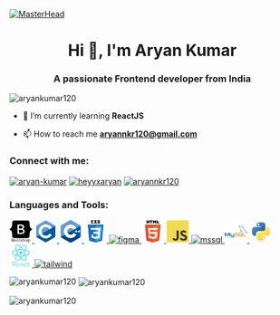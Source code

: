 [![MasterHead](https://media3.giphy.com/media/RGyUJwAFjP38P3uEiV/giphy.gif?cid=ecf05e47gix6grgpdi551dck8l6zbgzfj3jkw8psi8oh9whz&ep=v1_gifs_related&rid=giphy.gif&ct=g)](https://aryankumar.io)
<h1 align="center">Hi 👋, I'm Aryan Kumar</h1>
<h3 align="center">A passionate Frontend developer from India</h3
(img align="right" alt="Coding" width="400" src="https://gifdb.com/images/high/animated-man-computer-coding-nae6mec378lsg1i3.gif")                                                              

<p align="left"> <img src="https://komarev.com/ghpvc/?username=aryankumar120&label=Profile%20views&color=0e75b6&style=flat" alt="aryankumar120" /> </p>

- 🌱 I’m currently learning **ReactJS**

- 📫 How to reach me **aryannkr120@gmail.com**

<h3 align="left">Connect with me:</h3>
<p align="left">
<a href="https://linkedin.com/in/aryan-kumar" target="blank"><img align="center" src="https://raw.githubusercontent.com/rahuldkjain/github-profile-readme-generator/master/src/images/icons/Social/linked-in-alt.svg" alt="aryan-kumar" height="30" width="40" /></a>
<a href="https://instagram.com/heyyxaryan" target="blank"><img align="center" src="https://raw.githubusercontent.com/rahuldkjain/github-profile-readme-generator/master/src/images/icons/Social/instagram.svg" alt="heyyxaryan" height="30" width="40" /></a>
<a href="https://www.codechef.com/users/aryannkr120" target="blank"><img align="center" src="https://cdn.jsdelivr.net/npm/simple-icons@3.1.0/icons/codechef.svg" alt="aryannkr120" height="30" width="40" /></a>
</p>

<h3 align="left">Languages and Tools:</h3>
<p align="left"> <a href="https://getbootstrap.com" target="_blank" rel="noreferrer"> <img src="https://raw.githubusercontent.com/devicons/devicon/master/icons/bootstrap/bootstrap-plain-wordmark.svg" alt="bootstrap" width="40" height="40"/> </a> <a href="https://www.cprogramming.com/" target="_blank" rel="noreferrer"> <img src="https://raw.githubusercontent.com/devicons/devicon/master/icons/c/c-original.svg" alt="c" width="40" height="40"/> </a> <a href="https://www.w3schools.com/cpp/" target="_blank" rel="noreferrer"> <img src="https://raw.githubusercontent.com/devicons/devicon/master/icons/cplusplus/cplusplus-original.svg" alt="cplusplus" width="40" height="40"/> </a> <a href="https://www.w3schools.com/css/" target="_blank" rel="noreferrer"> <img src="https://raw.githubusercontent.com/devicons/devicon/master/icons/css3/css3-original-wordmark.svg" alt="css3" width="40" height="40"/> </a> <a href="https://www.figma.com/" target="_blank" rel="noreferrer"> <img src="https://www.vectorlogo.zone/logos/figma/figma-icon.svg" alt="figma" width="40" height="40"/> </a> <a href="https://www.w3.org/html/" target="_blank" rel="noreferrer"> <img src="https://raw.githubusercontent.com/devicons/devicon/master/icons/html5/html5-original-wordmark.svg" alt="html5" width="40" height="40"/> </a> <a href="https://developer.mozilla.org/en-US/docs/Web/JavaScript" target="_blank" rel="noreferrer"> <img src="https://raw.githubusercontent.com/devicons/devicon/master/icons/javascript/javascript-original.svg" alt="javascript" width="40" height="40"/> </a> <a href="https://www.microsoft.com/en-us/sql-server" target="_blank" rel="noreferrer"> <img src="https://www.svgrepo.com/show/303229/microsoft-sql-server-logo.svg" alt="mssql" width="40" height="40"/> </a> <a href="https://www.mysql.com/" target="_blank" rel="noreferrer"> <img src="https://raw.githubusercontent.com/devicons/devicon/master/icons/mysql/mysql-original-wordmark.svg" alt="mysql" width="40" height="40"/> </a> <a href="https://www.python.org" target="_blank" rel="noreferrer"> <img src="https://raw.githubusercontent.com/devicons/devicon/master/icons/python/python-original.svg" alt="python" width="40" height="40"/> </a> <a href="https://reactjs.org/" target="_blank" rel="noreferrer"> <img src="https://raw.githubusercontent.com/devicons/devicon/master/icons/react/react-original-wordmark.svg" alt="react" width="40" height="40"/> </a> <a href="https://tailwindcss.com/" target="_blank" rel="noreferrer"> <img src="https://www.vectorlogo.zone/logos/tailwindcss/tailwindcss-icon.svg" alt="tailwind" width="40" height="40"/> </a> </p>

<p><img align="left" src="https://github-readme-stats.vercel.app/api/top-langs?username=aryankumar120&show_icons=true&locale=en&layout=compact" alt="aryankumar120" /></p>

<p>&nbsp;<img align="center" src="https://github-readme-stats.vercel.app/api?username=aryankumar120&show_icons=true&locale=en" alt="aryankumar120" /></p>

<p><img align="center" src="https://github-readme-streak-stats.herokuapp.com/?user=aryankumar120&" alt="aryankumar120" /></p>

